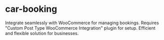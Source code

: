 # car-booking
Integrate seamlessly with WooCommerce for managing bookings. Requires "Custom Post Type WooCommerce Integration" plugin for setup. Efficient and flexible solution for businesses.
